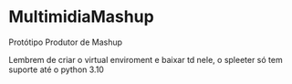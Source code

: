 # MultimidiaMashup
 Protótipo Produtor de Mashup

Lembrem de criar o virtual enviroment e baixar td nele, o spleeter só tem suporte até o python 3.10